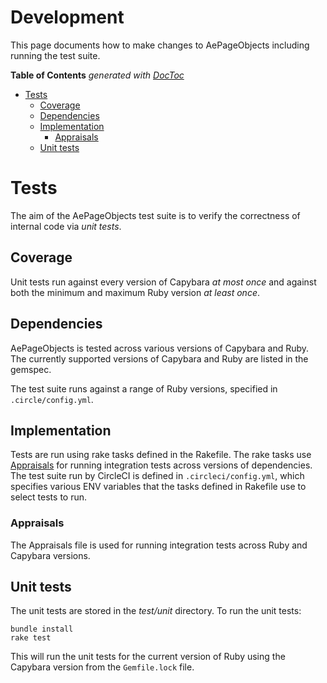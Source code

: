 # Development

This page documents how to make changes to AePageObjects including running the test suite.

<!-- START doctoc generated TOC please keep comment here to allow auto update -->
<!-- DON'T EDIT THIS SECTION, INSTEAD RE-RUN doctoc TO UPDATE -->
**Table of Contents**  *generated with [DocToc](https://github.com/thlorenz/doctoc)*

- [Tests](#tests)
  - [Coverage](#coverage)
  - [Dependencies](#dependencies)
  - [Implementation](#implementation)
    - [Appraisals](#appraisals)
  - [Unit tests](#unit-tests)

<!-- END doctoc generated TOC please keep comment here to allow auto update -->

# Tests

The aim of the AePageObjects test suite is to verify the correctness of internal code via _unit tests_.

## Coverage

Unit tests run against every version of Capybara _at most once_ and against both the minimum and maximum Ruby version _at least once_.

## Dependencies

AePageObjects is tested across various versions of Capybara and Ruby. The currently supported versions of Capybara and Ruby are listed
in the gemspec.

The test suite runs against a range of Ruby versions, specified in `.circle/config.yml`.

## Implementation

Tests are run using rake tasks defined in the Rakefile. The rake tasks use [Appraisals](https://github.com/thoughtbot/appraisal)
for running integration tests across versions of dependencies. The test suite run by CircleCI is defined in `.circleci/config.yml`,
which specifies various ENV variables that the tasks defined in Rakefile use to select tests to run.

### Appraisals

The Appraisals file is used for running integration tests across Ruby and Capybara versions.

## Unit tests

The unit tests are stored in the _test/unit_ directory. To run the unit tests:

```
bundle install
rake test
```

This will run the unit tests for the current version of Ruby using the Capybara version from the `Gemfile.lock` file.
